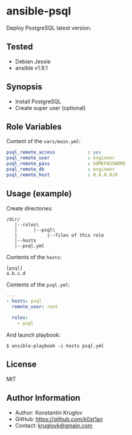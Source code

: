 ansible-psql
============

Deploy PostgreSQL latest version.

Tested
------

  - Debian Jessie
  - ansible v1.9.1

Synopsis
--------

  - Install PostgreSQL
  - Create super user (optional)


Role Variables
--------------

Content of the `vars/main.yml`:

```yaml
psql_remote_access            : yes
psql_remote_user              : engineer
psql_remote_pass              : SOMEPASSWORD
psql_remote_db                : engineer
psql_remote_host              : 0.0.0.0/0
```

Usage (example)
---------------

Create directories:

    /dir/
       |--roles\
       |      |--psql\
       |           |--files of this role
       |--hosts
       |--psql.yml


Contents of the `hosts`:

```
[psql]
a.b.c.d
```

Contents of the `psql.yml`:

```yaml
---
- hosts: psql
  remote_user: root

  roles:
    - psql
```

And launch playbook:

    $ ansible-playbook -i hosts psql.yml



License
-------

MIT

Author Information
------------------

  - Author: Konstantin Kruglov
  - GitHub: https://github.com/k0st1an
  - Contact: kruglovk@gmain.com
